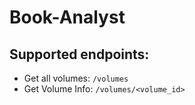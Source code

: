 # Book-Analyst

## Supported endpoints:

* Get all volumes: ```/volumes```
* Get Volume Info: ```/volumes/<volume_id>```
    
